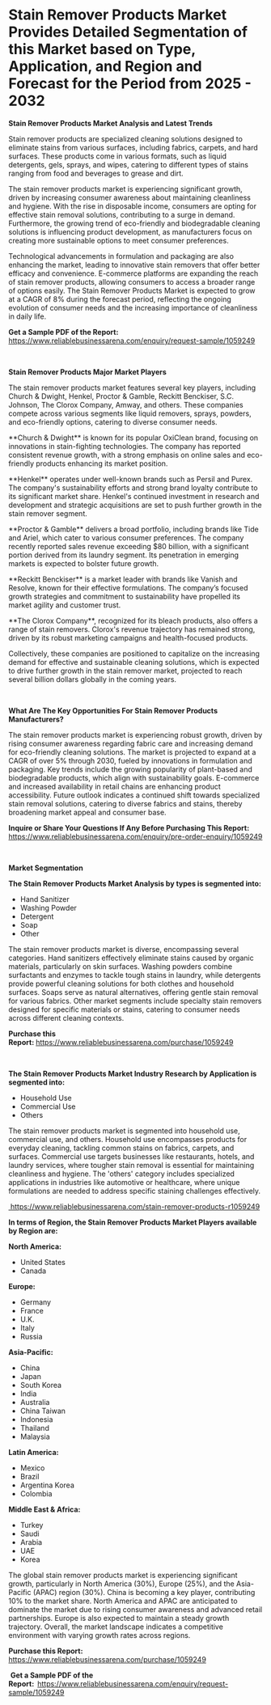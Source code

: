 <p><h1>Stain Remover Products Market Provides Detailed Segmentation of this Market based on Type, Application, and Region and Forecast for the Period from 2025 - 2032</h1></p><p><strong>Stain Remover Products Market Analysis and Latest Trends</strong></p>
<p><p>Stain remover products are specialized cleaning solutions designed to eliminate stains from various surfaces, including fabrics, carpets, and hard surfaces. These products come in various formats, such as liquid detergents, gels, sprays, and wipes, catering to different types of stains ranging from food and beverages to grease and dirt.</p><p>The stain remover products market is experiencing significant growth, driven by increasing consumer awareness about maintaining cleanliness and hygiene. With the rise in disposable income, consumers are opting for effective stain removal solutions, contributing to a surge in demand. Furthermore, the growing trend of eco-friendly and biodegradable cleaning solutions is influencing product development, as manufacturers focus on creating more sustainable options to meet consumer preferences.</p><p>Technological advancements in formulation and packaging are also enhancing the market, leading to innovative stain removers that offer better efficacy and convenience. E-commerce platforms are expanding the reach of stain remover products, allowing consumers to access a broader range of options easily. The Stain Remover Products Market is expected to grow at a CAGR of 8% during the forecast period, reflecting the ongoing evolution of consumer needs and the increasing importance of cleanliness in daily life.</p></p>
<p><strong>Get a Sample PDF of the Report:&nbsp;</strong> <a href="https://www.reliablebusinessarena.com/enquiry/request-sample/1059249?utm_campaign=3430&utm_medium=2&utm_source=Github&utm_content=ia&utm_term=15042025&utm_id=stain-remover-products">https://www.reliablebusinessarena.com/enquiry/request-sample/1059249</a></p>
<p>&nbsp;</p>
<p><strong>Stain Remover Products Major Market Players</strong></p>
<p><p>The stain remover products market features several key players, including Church & Dwight, Henkel, Proctor & Gamble, Reckitt Benckiser, S.C. Johnson, The Clorox Company, Amway, and others. These companies compete across various segments like liquid removers, sprays, powders, and eco-friendly options, catering to diverse consumer needs.</p><p>**Church & Dwight** is known for its popular OxiClean brand, focusing on innovations in stain-fighting technologies. The company has reported consistent revenue growth, with a strong emphasis on online sales and eco-friendly products enhancing its market position. </p><p>**Henkel** operates under well-known brands such as Persil and Purex. The company's sustainability efforts and strong brand loyalty contribute to its significant market share. Henkel's continued investment in research and development and strategic acquisitions are set to push further growth in the stain remover segment.</p><p>**Proctor & Gamble** delivers a broad portfolio, including brands like Tide and Ariel, which cater to various consumer preferences. The company recently reported sales revenue exceeding $80 billion, with a significant portion derived from its laundry segment. Its penetration in emerging markets is expected to bolster future growth.</p><p>**Reckitt Benckiser** is a market leader with brands like Vanish and Resolve, known for their effective formulations. The company’s focused growth strategies and commitment to sustainability have propelled its market agility and customer trust.</p><p>**The Clorox Company**, recognized for its bleach products, also offers a range of stain removers. Clorox's revenue trajectory has remained strong, driven by its robust marketing campaigns and health-focused products.</p><p>Collectively, these companies are positioned to capitalize on the increasing demand for effective and sustainable cleaning solutions, which is expected to drive further growth in the stain remover market, projected to reach several billion dollars globally in the coming years.</p></p>
<p>&nbsp;</p>
<p><strong>What Are The Key Opportunities For Stain Remover Products Manufacturers?</strong></p>
<p><p>The stain remover products market is experiencing robust growth, driven by rising consumer awareness regarding fabric care and increasing demand for eco-friendly cleaning solutions. The market is projected to expand at a CAGR of over 5% through 2030, fueled by innovations in formulation and packaging. Key trends include the growing popularity of plant-based and biodegradable products, which align with sustainability goals. E-commerce and increased availability in retail chains are enhancing product accessibility. Future outlook indicates a continued shift towards specialized stain removal solutions, catering to diverse fabrics and stains, thereby broadening market appeal and consumer base.</p></p>
<p><strong>Inquire or Share Your Questions If Any Before Purchasing This Report:</strong> <a href="https://www.reliablebusinessarena.com/enquiry/pre-order-enquiry/1059249?utm_campaign=3430&utm_medium=2&utm_source=Github&utm_content=ia&utm_term=15042025&utm_id=stain-remover-products">https://www.reliablebusinessarena.com/enquiry/pre-order-enquiry/1059249</a></p>
<p>&nbsp;</p>
<p><strong>Market Segmentation</strong></p>
<p><strong>The Stain Remover Products Market Analysis by types is segmented into:</strong></p>
<p><ul><li>Hand Sanitizer</li><li>Washing Powder</li><li>Detergent</li><li>Soap</li><li>Other</li></ul></p>
<p><p>The stain remover products market is diverse, encompassing several categories. Hand sanitizers effectively eliminate stains caused by organic materials, particularly on skin surfaces. Washing powders combine surfactants and enzymes to tackle tough stains in laundry, while detergents provide powerful cleaning solutions for both clothes and household surfaces. Soaps serve as natural alternatives, offering gentle stain removal for various fabrics. Other market segments include specialty stain removers designed for specific materials or stains, catering to consumer needs across different cleaning contexts.</p></p>
<p><strong>Purchase this Report:&nbsp;</strong><a href="https://www.reliablebusinessarena.com/purchase/1059249?utm_campaign=3430&utm_medium=2&utm_source=Github&utm_content=ia&utm_term=15042025&utm_id=stain-remover-products">https://www.reliablebusinessarena.com/purchase/1059249</a></p>
<p>&nbsp;</p>
<p><strong>The Stain Remover Products Market Industry Research by Application is segmented into:</strong></p>
<p><ul><li>Household Use</li><li>Commercial Use</li><li>Others</li></ul></p>
<p><p>The stain remover products market is segmented into household use, commercial use, and others. Household use encompasses products for everyday cleaning, tackling common stains on fabrics, carpets, and surfaces. Commercial use targets businesses like restaurants, hotels, and laundry services, where tougher stain removal is essential for maintaining cleanliness and hygiene. The 'others' category includes specialized applications in industries like automotive or healthcare, where unique formulations are needed to address specific staining challenges effectively.</p></p>
<p><a href="https://www.reliablebusinessarena.com/stain-remover-products-r1059249?utm_campaign=3430&utm_medium=2&utm_source=Github&utm_content=ia&utm_term=15042025&utm_id=stain-remover-products">&nbsp;https://www.reliablebusinessarena.com/stain-remover-products-r1059249</a></p>
<p><strong>In terms of Region, the Stain Remover Products Market Players available by Region are:</strong></p>
<p>
    <p> <strong> North America: </strong>
        <ul>
            <li>United States</li>
            <li>Canada</li>
        </ul>
        </p> 
    <p> <strong> Europe: </strong>
        <ul>
            <li>Germany</li>
            <li>France</li>
            <li>U.K.</li>
            <li>Italy</li>
            <li>Russia</li>
        </ul>
        </p> 
    <p> <strong> Asia-Pacific: </strong>
        <ul>
            <li>China</li>
            <li>Japan</li>
            <li>South Korea</li>
            <li>India</li>
            <li>Australia</li>
            <li>China Taiwan</li>
            <li>Indonesia</li>
            <li>Thailand</li>
            <li>Malaysia</li>
        </ul>
        </p> 
    <p> <strong> Latin America: </strong>
        <ul>
            <li>Mexico</li>
            <li>Brazil</li>
            <li>Argentina Korea</li>
            <li>Colombia</li>
        </ul>
        </p> 
    <p> <strong> Middle East & Africa: </strong>
        <ul>
            <li>Turkey</li>
            <li>Saudi</li>
            <li>Arabia</li>
            <li>UAE</li>
            <li>Korea</li>
        </ul>
    </p>
    </p>
<p><p>The global stain remover products market is experiencing significant growth, particularly in North America (30%), Europe (25%), and the Asia-Pacific (APAC) region (30%). China is becoming a key player, contributing 10% to the market share. North America and APAC are anticipated to dominate the market due to rising consumer awareness and advanced retail partnerships. Europe is also expected to maintain a steady growth trajectory. Overall, the market landscape indicates a competitive environment with varying growth rates across regions.</p></p>
<p><strong>Purchase this Report: </strong><a href="https://www.reliablebusinessarena.com/purchase/1059249?utm_campaign=3430&utm_medium=2&utm_source=Github&utm_content=ia&utm_term=15042025&utm_id=stain-remover-products">https://www.reliablebusinessarena.com/purchase/1059249</a></p>
<p>&nbsp;<strong>Get a Sample PDF of the Report:&nbsp;&nbsp;</strong><a href="https://www.reliablebusinessarena.com/enquiry/request-sample/1059249?utm_campaign=3430&utm_medium=2&utm_source=Github&utm_content=ia&utm_term=15042025&utm_id=stain-remover-products">https://www.reliablebusinessarena.com/enquiry/request-sample/1059249</a></p>
<p><strong></strong></p>
<p><p></p><p></p><p></p></p>